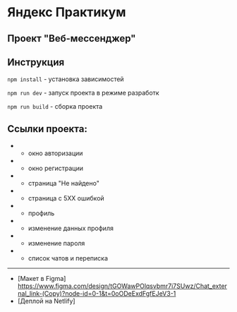 # Яндекс Практикум

## Проект "Веб-мессенджер"


## Инструкция

`npm install` - установка зависимостей

`npm run dev` - запуск проекта в режиме разработк

`npm run build` - сборка проекта

## Ссылки проекта:

*  - окно авторизации
*  - окно регистрации
*  - страница "Не найдено"
*  - страница с 5XX ошибкой
*  - профиль
*  - изменение данных профиля
*  - изменение пароля
*  - список чатов и переписка

---

* [Макет в Figma] https://www.figma.com/design/tGOWawPOlqsvbmr7i7SUwz/Chat_external_link-(Copy)?node-id=0-1&t=0oODeExdFgfEJeV3-1
* [Деплой на Netlify] 